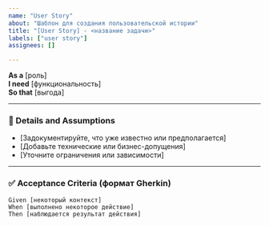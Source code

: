 ```yaml
---
name: "User Story"
about: "Шаблон для создания пользовательской истории"
title: "[User Story] - <название задачи>"
labels: ["user story"]
assignees: []

---
```


**As a** [роль]  
**I need** [функциональность]  
**So that** [выгода]

---

### 📝 Details and Assumptions
- [Задокументируйте, что уже известно или предполагается]  
- [Добавьте технические или бизнес-допущения]  
- [Уточните ограничения или зависимости]

---

### ✅ Acceptance Criteria (формат Gherkin)

```gherkin
Given [некоторый контекст]  
When [выполнено некоторое действие]  
Then [наблюдается результат действия]
